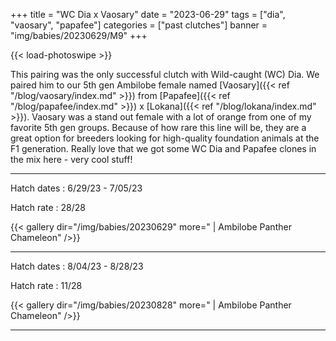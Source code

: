 +++
title = "WC Dia x Vaosary"
date = "2023-06-29"
tags = ["dia", "vaosary", "papafee"]
categories = ["past clutches"]
banner = "img/babies/20230629/M9"
+++

{{< load-photoswipe >}}

This pairing was the only successful clutch with Wild-caught (WC) Dia. We paired him to our 5th gen Ambilobe female named [Vaosary]({{< ref "/blog/vaosary/index.md" >}}) from [Papafee]({{< ref "/blog/papafee/index.md" >}}) x [Lokana]({{< ref "/blog/lokana/index.md" >}}). Vaosary was a stand out female with a lot of orange from one of my favorite 5th gen groups. Because of how rare this line will be, they are a great option for breeders looking for high-quality foundation animals at the F1 generation. Really love that we got some WC Dia and Papafee clones in the mix here - very cool stuff! 

---

Hatch dates
: 6/29/23 - 7/05/23

Hatch rate
: 28/28

{{< gallery dir="/img/babies/20230629" more=" | Ambilobe Panther Chameleon" />}}

---

Hatch dates
: 8/04/23 - 8/28/23

Hatch rate
: 11/28

{{< gallery dir="/img/babies/20230828" more=" | Ambilobe Panther Chameleon" />}}

---